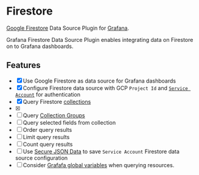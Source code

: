 <!-- This README file is going to be the one displayed on the Grafana.com website for your plugin -->

# Firestore

[Google Firestore](https://cloud.google.com/firestore) Data Source Plugin for [Grafana](https://grafana.com/).

Grafana Firestore Data Source Plugin enables integrating data on Firestore on to Grafana dashboards.

## Features
- [x] Use Google Firestore as data source for Grafana dashboards
- [x] Configure Firestore data source with GCP `Project Id` and [`Service Account`](https://cloud.google.com/firestore/docs/security/iam) for authentication
- [x] Query Firestore [collections](https://firebase.google.com/docs/firestore/data-model#collections)
- [x] 
- [ ] Query [Collection Groups](https://firebase.blog/posts/2019/06/understanding-collection-group-queries)
- [ ] Query selected fields from collection
- [ ] Order query results
- [ ] Limit query results
- [ ] Count query results
- [ ] Use [Secure JSON Data](https://grafana.com/docs/grafana/latest/developers/plugins/add-authentication-for-data-source-plugins/#encrypt-data-source-configuration) to save `Service Account` Firestore data source configuration
- [ ] Consider [Grafafa global variables](https://grafana.com/docs/grafana/latest/dashboards/variables/add-template-variables/#global-variables) when querying resources.

